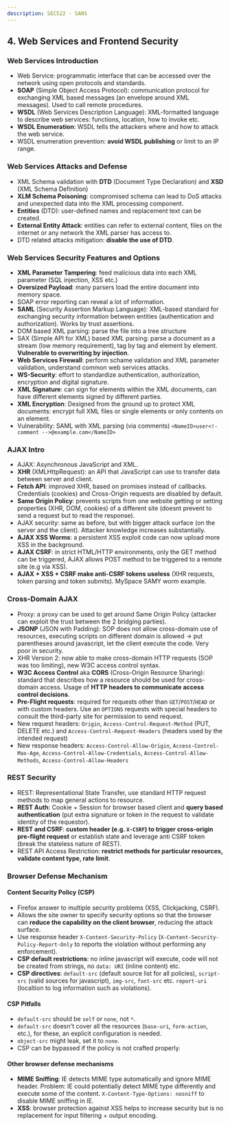 ```yaml
---
description: SEC522 - SANS
---
```


## 4. Web Services and Frontend Security

### Web Services Introduction

- Web Service: programmatic interface that can be accessed over the network using open protocols and standards.
- **SOAP** (Simple Object Access Protocol): communication protocol for exchanging XML based messages (an envelope around XML messages). Used to call remote procedures.
- **WSDL** (Web Services Description Language): XML-formatted language to describe web services: functions, location, how to invoke etc.
- **WSDL Enumeration**: WSDL tells the attackers where and how to attack the web service.
- WSDL enumeration prevention: **avoid WSDL publishing** or limit to an IP range.

### Web Services Attacks and Defense

- XML Schema validation with **DTD** (Document Type Declaration) and **XSD** (XML Schema Definition)
- **XLM Schema Poisoning**: compromised schema can lead to DoS attacks and unexpected data into the XML processing component.
- **Entities** (DTD): user-defined names and replacement text can be created.
- **External Entity Attack**: entities can refer to external content, files on the internet or any network the XML parser has access to.
- DTD related attacks mitigation: **disable the use of DTD**.

### Web Services Security Features and Options

- **XML Parameter Tampering**: feed malicious data into each XML parameter (SQL injection, XSS etc.)
- **Oversized Payload**: many parsers load the entire document into memory space.
- SOAP error reporting can reveal a lot of information.
- **SAML** (Security Assertion Markup Language): XML-based standard for exchanging security information between entities (authentication and authorization). Works by trust assertions.
- DOM based XML parsing: parse the file into a tree structure
- SAX (Simple API for XML) based XML parsing: parse a document as a stream (low memory requirement), tag by tag and element by element. **Vulnerable to overwriting by injection**.
- **Web Services Firewall**: perform schame validation and XML parameter validation, understand common web services attacks.
- **WS-Security**: effort to standardize authentication, authorization, encryption and digital signature.
- **XML Signature**: can sign for elements within the XML documents, can have different elements signed by different parties.
- **XML Encryption**: Designed from the ground up to protect XML documents: encrypt full XML files or single elements or only contents on an element.
- Vulnerability: SAML with XML parsing (via comments) `<NameID>user<!- comment -->@example.com</NameID>`

### AJAX Intro

- AJAX: Asynchronous JavaScript and XML.
- **XHR** (XMLHttpRequest): an API that JavaScript can use to transfer data between server and client.
- **Fetch API**: improved XHR, based on promises instead of callbacks. Credentials (cookies) and Cross-Origin requests are disabled by default.
- **Same Origin Policy**: prevents scripts from one website getting or setting properties (XHR, DOM, cookies) of a different site (doesnt prevent to send a request but to read the response).
- AJAX security: same as before, but with bigger attack surface (on the server and the client). Attacker knowledge increases substantially.
- **AJAX XSS Worms**: a persistent XSS exploit code can now upload more XSS in the background.
- **AJAX CSRF**: in strict HTML/HTTP environments, only the GET method can be triggered, AJAX allows POST method to be triggered to a remote site (e.g via XSS).
- **AJAX + XSS + CSRF make anti-CSRF tokens useless** (XHR requests, token parsing and token submits). MySpace SAMY worm example.

### Cross-Domain AJAX

- Proxy: a proxy can be used to get around Same Origin Policy (attacker can exploit the trust between the 2 bridging parties).
- **JSONP** (JSON with Padding): SOP does not allow cross-domain use of resources, executing scripts on different domain is allowed -> put parentheses around javascript, let the client execute the code. Very poor in security.
- XHR Version 2: now able to make cross-domain HTTP requests (SOP was too limiting), new W3C access control syntax.
- **W3C Access Control** aka **CORS** (Cross-Origin Resource Sharing): standard that describes how a resource should be used for cross-domain access. Usage of **HTTP headers to communicate access control decisions**.
- **Pre-Flight requests**: required for requests other than `GET`/`POST`/`HEAD` or with custom headers. Use an `OPTIONS` requests with special headers to consult the third-party site for permission to send request.
- New request headers: `Origin`, `Access-Control-Request-Method` (PUT, DELETE etc.) and `Access-Control-Request-Headers` (headers used by the intended request)
- New response headers: `Access-Control-Allow-Origin`, `Access-Control-Max-Age`, `Access-Control-Allow-Credentials`, `Access-Control-Allow-Methods`, `Access-Control-Allow-Headers`

### REST Security

- REST: Representational State Transfer, use standard HTTP request methods to map general actions to resource.
- **REST Auth**: Cookie + Session for browser based client and **query based authentication** (put extra signature or token in the request to validate identity of the requestor).
- **REST and CSRF**: **custom header (e.g. `X-CSRF`) to trigger cross-origin pre-flight request** or establish state and leverage anti CSRF token (break the stateless nature of REST).
- REST API Access Restriction: **restrict methods for particular resources, validate content type, rate limit**.

### Browser Defense Mechanism

#### Content Security Policy (CSP)

- Firefox answer to multiple security problems (XSS, Clickjacking, CSRF).
- Allows the site owner to specify security options so that the browser can **reduce the capability on the client browser**, reducing the attack surface.
- Use response header `X-Content-Security-Policy` (`X-Content-Security-Policy-Report-Only` to reports the violation without performing any enforcement).
- **CSP default restrictions**: no inline javascript will execute, code will not be created from strings, no `data: URI` (inline content) etc.
- **CSP directives**: `default-src` (default source list for all policies), `script-src` (valid sources for javascript), `img-src`, `font-src` etc. `report-uri` (localtion to log information such as violations).

#### CSP Pitfalls

- `default-src` should be `self` or `none`, not `*`.
- `default-src` doesn't cover all the resources (`base-uri`, `form-action`, etc.), for these, an explicit configuration is needed.
- `object-src` might leak, set it to `none`.
- CSP can be bypassed if the policy is not crafted properly.

#### Other browser defense mechanisms

- **MIME Sniffing**: IE detects MIME type automatically and ignore MIME header. Problem: IE could potentially detect MIME type differently and execute some of the content. `X-Content-Type-Options: nosniff` to disable MIME sniffing in IE.
- **XSS**: browser protection against XSS helps to increase security but is no replacement for input filtering + output encoding.
